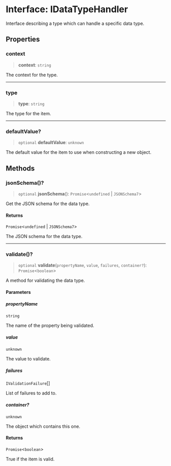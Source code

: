 # Interface: IDataTypeHandler

Interface describing a type which can handle a specific data type.

## Properties

### context

> **context**: `string`

The context for the type.

***

### type

> **type**: `string`

The type for the item.

***

### defaultValue?

> `optional` **defaultValue**: `unknown`

The default value for the item to use when constructing a new object.

## Methods

### jsonSchema()?

> `optional` **jsonSchema**(): `Promise`\<`undefined` \| `JSONSchema7`\>

Get the JSON schema for the data type.

#### Returns

`Promise`\<`undefined` \| `JSONSchema7`\>

The JSON schema for the data type.

***

### validate()?

> `optional` **validate**(`propertyName`, `value`, `failures`, `container?`): `Promise`\<`boolean`\>

A method for validating the data type.

#### Parameters

##### propertyName

`string`

The name of the property being validated.

##### value

`unknown`

The value to validate.

##### failures

`IValidationFailure`[]

List of failures to add to.

##### container?

`unknown`

The object which contains this one.

#### Returns

`Promise`\<`boolean`\>

True if the item is valid.

